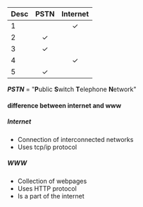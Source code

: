 | Desc | PSTN                  | Internet                 |
| ---- | --------------------- | ------------------------ |
| 1    |                       | <center>✓      </center> |
| 2    | <center>✓   </center> |                          |
| 3    | <center>✓   </center> |                          |
| 4    |                       | <center>✓   </center>    |
| 5    | <center>✓   </center> |                          |

***PSTN*** = "**P**ublic **S**witch **T**elephone **N**etwork"
#### difference between internet and www
##### Internet  
- Connection of interconnected networks
- Uses tcp/ip protocol
##### WWW 
  - Collection of webpages
  - Uses HTTP protocol
  - Is a part of the internet
